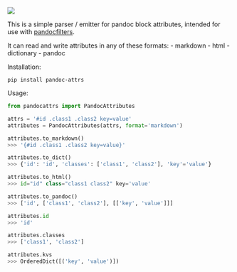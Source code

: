 <a href='https://travis-ci.org/kiwi0fruit/pandoc-attrs'> <img src='https://api.travis-ci.org/kiwi0fruit/pandoc-attrs.png?branch=master'></a>

This is a simple parser / emitter for pandoc block attributes,
intended for use with [pandocfilters].

[pandocfilters]: https://github.com/jgm/pandocfilters

It can read and write attributes in any of these formats:
    - markdown
    - html
    - dictionary
    - pandoc

Installation:

    pip install pandoc-attrs

Usage:

```python
from pandocattrs import PandocAttributes

attrs = '#id .class1 .class2 key=value'
attributes = PandocAttributes(attrs, format='markdown')

attributes.to_markdown()
>>> '{#id .class1 .class2 key=value}'

attributes.to_dict()
>>> {'id': 'id', 'classes': ['class1', 'class2'], 'key'='value'}

attributes.to_html()
>>> id="id" class="class1 class2" key='value'

attributes.to_pandoc()
>>> ['id', ['class1', 'class2'], [['key', 'value']]]

attributes.id
>>> 'id'

attributes.classes
>>> ['class1', 'class2']

attributes.kvs
>>> OrderedDict([('key', 'value')])
```
